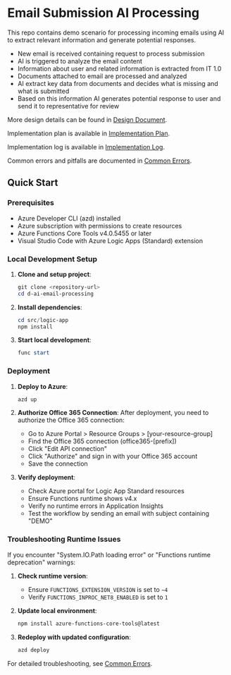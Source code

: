 # Email Submission AI Processing
This repo contains demo scenario for processing incoming emails using AI to extract relevant information and generate potential responses.

- New email is received containing request to process submission
- AI is triggered to analyze the email content
- Information about user and related information is extracted from IT 1.0
- Documents attached to email are processed and analyzed
- AI extract key data from documents and decides what is missing and what is submitted
- Based on this information AI generates potential response to user and send it to representative for review

More design details can be found in [Design Document](./docs/Design.md).

Implementation plan is available in [Implementation Plan](./docs/ImplementationPlan.md).

Implementation log is available in [Implementation Log](./docs/ImplementationLog.md).

Common errors and pitfalls are documented in [Common Errors](./docs/CommonErrors.md).

## Quick Start

### Prerequisites
- Azure Developer CLI (azd) installed
- Azure subscription with permissions to create resources
- Azure Functions Core Tools v4.0.5455 or later
- Visual Studio Code with Azure Logic Apps (Standard) extension

### Local Development Setup

1. **Clone and setup project**:
   ```powershell
   git clone <repository-url>
   cd d-ai-email-processing
   ```

2. **Install dependencies**:
   ```powershell
   cd src/logic-app
   npm install
   ```

3. **Start local development**:
   ```powershell
   func start
   ```

### Deployment

1. **Deploy to Azure**:
   ```powershell
   azd up
   ```

2. **Authorize Office 365 Connection**:
   After deployment, you need to authorize the Office 365 connection:
   - Go to Azure Portal > Resource Groups > [your-resource-group]
   - Find the Office 365 connection (office365-[prefix])
   - Click "Edit API connection"
   - Click "Authorize" and sign in with your Office 365 account
   - Save the connection

3. **Verify deployment**:
   - Check Azure portal for Logic App Standard resources
   - Ensure Functions runtime shows v4.x
   - Verify no runtime errors in Application Insights
   - Test the workflow by sending an email with subject containing "DEMO"

### Troubleshooting Runtime Issues

If you encounter "System.IO.Path loading error" or "Functions runtime deprecation" warnings:

1. **Check runtime version**:
   - Ensure `FUNCTIONS_EXTENSION_VERSION` is set to `~4`
   - Verify `FUNCTIONS_INPROC_NET8_ENABLED` is set to `1`

2. **Update local environment**:
   ```powershell
   npm install azure-functions-core-tools@latest
   ```

3. **Redeploy with updated configuration**:
   ```powershell
   azd deploy
   ```

For detailed troubleshooting, see [Common Errors](./docs/CommonErrors.md).